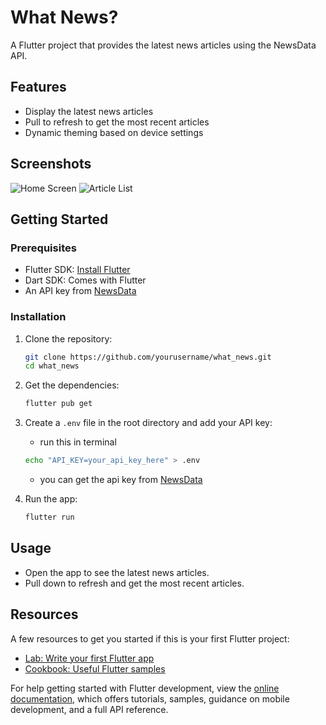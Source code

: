 # What News?

A Flutter project that provides the latest news articles using the NewsData API.

## Features

- Display the latest news articles
- Pull to refresh to get the most recent articles
- Dynamic theming based on device settings

## Screenshots

![Home Screen](screenshots/home_screen.png)
![Article List](screenshots/article_list.png)

## Getting Started

### Prerequisites

- Flutter SDK: [Install Flutter](https://flutter.dev/docs/get-started/install)
- Dart SDK: Comes with Flutter
- An API key from [NewsData](https://newsdata.io/)

### Installation

1. Clone the repository:

   ```sh
   git clone https://github.com/yourusername/what_news.git
   cd what_news
   ```

2. Get the dependencies:

   ```sh
   flutter pub get
   ```

3. Create a `.env` file in the root directory and add your API key:

   - run this in terminal

   ```sh
   echo "API_KEY=your_api_key_here" > .env
   ```

   - you can get the api key from [NewsData](https://newsdata.io/)

4. Run the app:

   ```sh
   flutter run
   ```

## Usage

- Open the app to see the latest news articles.
- Pull down to refresh and get the most recent articles.

## Resources

A few resources to get you started if this is your first Flutter project:

- [Lab: Write your first Flutter app](https://docs.flutter.dev/get-started/codelab)
- [Cookbook: Useful Flutter samples](https://docs.flutter.dev/cookbook)

For help getting started with Flutter development, view the
[online documentation](https://docs.flutter.dev/), which offers tutorials,
samples, guidance on mobile development, and a full API reference.
